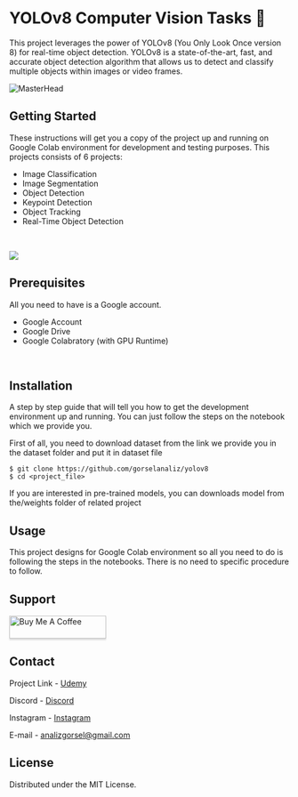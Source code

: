 # YOLOv8 Computer Vision Tasks 🚀


This project leverages the power of YOLOv8 (You Only Look Once version 8) for real-time object detection. YOLOv8 is a state-of-the-art, fast, and accurate object detection algorithm that allows us to detect and classify multiple objects within images or video frames.

![MasterHead](https://miro.medium.com/v2/resize:fit:752/1*NIJb0RLUPyucJo_Z9yTPrA.png)



## Getting Started

These instructions will get you a copy of the project up and running on Google Colab environment for development and testing purposes. This projects consists of 6 projects:

* Image Classification
* Image Segmentation
* Object Detection
* Keypoint Detection
* Object Tracking
* Real-Time Object Detection

<br/>

![](https://github.com/gorselanaliz/yolov8/blob/main/projects.gif)
  <br/>


## Prerequisites

All you need to have is a Google account.

* Google Account
* Google Drive
* Google Colabratory (with GPU Runtime)

<br/>

## Installation

A step by step guide that will tell you how to get the development environment up and running. You can just follow the steps on the notebook which we provide you. 

First of all, you need to download dataset from the link we provide you in the dataset folder and put it in dataset file

```
$ git clone https://github.com/gorselanaliz/yolov8
$ cd <project_file>
```
If you are interested in pre-trained models, you can downloads model from the/weights folder of related project

## Usage

This project designs for Google Colab environment so all you need to do is following the steps in the notebooks.
There is no need to specific procedure to follow.

## Support

<a href="https://www.buymeacoffee.com/gorselanaliz" target="_blank"><img src="https://www.buymeacoffee.com/assets/img/custom_images/purple_img.png" alt="Buy Me A Coffee" style="height: 41px !important;width: 174px !important;box-shadow: 0px 3px 2px 0px rgba(190, 190, 190, 0.5) !important;-webkit-box-shadow: 0px 3px 2px 0px rgba(190, 190, 190, 0.5) !important;" ></a>


<!-- CONTACT -->
## Contact

Project Link - [Udemy](https://www.udemy.com/course/yolov8-sfrdan-ileri-duzeye-projelerle-yolov8)

Discord - [Discord](https://discord.gg/AEvZdFs5rF)

Instagram - [Instagram](https://www.instagram.com/gorselanaliz_/)


E-mail -  analizgorsel@gmail.com

<!-- LICENSE -->
## License
Distributed under the MIT License.

